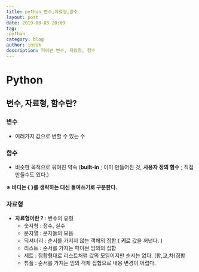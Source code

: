 ```yaml
---
title: python_변수,자료형,함수
layout: post
date: 2019-08-03 20:00
tag:
-python
category: blog
author: insik
description: 파이썬 변수, 자료형, 함수
---
```


# Python

## 변수, 자료형, 함수란?

### 변수

- 여러가지 값으로 변할 수 있는 수

### 함수

- 비슷한 목적으로 묶여진 약속 (**built-in** ; 이미 만들어진 것, **사용자 정의 함수** ; 직접 만들수도 있다.)

**※ 바디는 { }를 생략하는 대신 들여쓰기로 구분한다.**



### 자료형

- **자료형이란 ?** : 변수의 유형
  - 숫자형 : 정수, 실수
  - 문자열 : 문자들의 모음
  - 딕셔너리 : 순서를 가지지 않는 객체의 집합 ( **키**로 값을 꺼낸다. )
  - 리스트 : 순서를 가지는 파이썬 임의의 집합
  - 세트 : 집합형태로 리스트처럼 값의 모임이지만 순서는 없다.  (합,교,차)집합
  - 튜플 : 순서를 가지는 임의 객체 집합으로 내용 변경이 어렵다.